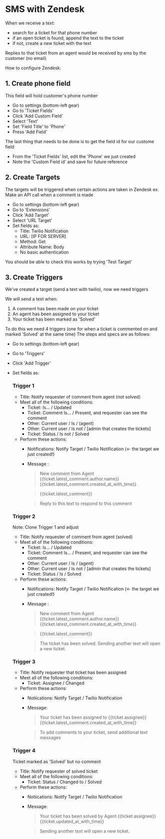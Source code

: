 # SMS with Zendesk #

When we receive a text:
- search for a ticket for that phone number
- if an open ticket is found, append the text to the ticket
- if not, create a new ticket with the text

Replies to that ticket from an agent would be received by sms by the customer (no email)

How to configure Zendesk:

## 1. Create phone field ##
This field will hold customer's phone number

- Go to settings (bottom-left gear)
- Go to 'Ticket Fields'
- Click 'Add Custom Field'
- Select 'Text'
- Set 'Field Title' to 'Phone'
- Press 'Add Field'

The last thing that needs to be done is to get the field id for our custome field
- From the 'Ticket Fields' list, edit the 'Phone' we just created
- Note the 'Custom Field id' and save for future reference


## 2. Create Targets ##
The targets will be triggered when certain actions are taken in Zendesk ex. Make an API call when a comment is made

- Go to settings (bottom-left gear)
- Go to 'Extensions'
- Click 'Add Target'
- Select 'URL Target'
- Set fields as:
  - Title: Twilio Notification
  - URL: [IP FOR SERVER]
  - Method: Get
  - Attribute Name: Body
  - No basic authentication

You should be able to check this works by trying 'Test Target'

## 3. Create Triggers ##
We've created a target (send a text with twilio), now we need triggers

We will send a text when:

1. A comment has been made on your ticket
2. An agent has been assigned to your ticket
3. Your ticket has been marked as 'Solved'

To do this we need 4 triggers (one for when a ticket is commented on and marked 'Solved' at the same time)
The steps and specs are as follows:
- Go to settings (bottom-left gear)
- Go to 'Triggers'
- Click 'Add Trigger'
- Set fields as:
  ### Trigger 1 ###
  - Title: Notify requester of comment from agent (not solved)
  - Meet all of the following conditions:
    - Ticket: Is... / Updated
    - Ticket: Comment Is... / Present, and requester can see the comment
    - Other: Current user / Is / (agent)
    - Other: Current user / Is not / [admin that creates the tickets]
    - Ticket: Status / Is not / Solved
  - Perform these actions: 
    - Notifications: Notify Target / Twilio Notification (<- the target we just created!)
    - Message :
      >New comment from Agent {{ticket.latest_comment.author.name}} 
      >{{ticket.latest_comment.created_at_with_time}}

	  >{{ticket.latest_comment}}

	  >Reply to this text to respond to this comment

  ### Trigger 2  ###
  Note: Clone Trigger 1 and adjust
  - Title: Notify requester of comment from agent (solved)
  - Meet all of the following conditions:
    - Ticket: Is... / Updated
    - Ticket: Comment Is... / Present, and requester can see the comment
    - Other: Current user / Is / (agent)
    - Other: Current user / Is not / [admin that creates the tickets]
    - Ticket: Status / Is / Solved
  - Perform these actions: 
    - Notifications: Notify Target / Twilio Notification (<- the target we just created!)
    - Message :
      >New comment from Agent {{ticket.latest_comment.author.name}} 
      >{{ticket.latest_comment.created_at_with_time}}

	  >{{ticket.latest_comment}}

	  >The ticket has been solved. Sending another text will open a new ticket.

  ### Trigger 3 ###
    - Title: Notify requester that ticket has been assigned
  	- Meet all of the following conditions:
  	  - Ticket: Assignee / Changed
  	- Perform these actions: 
  	  - Notiications: Notify Target / Twilio Notification
  	  - Message: 
        >Your ticket has been assigned to {{ticket.assignee}}
        >{{ticket.latest_comment.created_at_with_time}}

        >To add comments to your ticket, send additional text messages

  ### Trigger 4 ### 
    Ticket marked as 'Solved' but no comment
    - Title: Notify requester of solved ticket
    - Meet all of the following conditions:
  	  - Ticket: Status / Changed to / Solved
  	- Perform these actions: 
  	  - Notiications: Notify Target / Twilio Notification
  	  - Message: 
  	    >Your ticket has been solved by Agent {{ticket.assignee}}
  	    >{{ticket.updated_at_with_time}}

  	    >Sending another text will open a new ticket.

